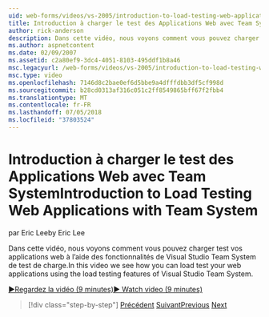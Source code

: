 ```yaml
---
uid: web-forms/videos/vs-2005/introduction-to-load-testing-web-applications-with-team-system
title: Introduction à charger le test des Applications Web avec Team System | Microsoft Docs
author: rick-anderson
description: Dans cette vidéo, nous voyons comment vous pouvez charger test vos applications web à l’aide des fonctionnalités de Visual Studio Team System de test de charge.
ms.author: aspnetcontent
ms.date: 02/09/2007
ms.assetid: c2a80ef9-3dc4-4051-8103-495ddf1b8a46
msc.legacyurl: /web-forms/videos/vs-2005/introduction-to-load-testing-web-applications-with-team-system
msc.type: video
ms.openlocfilehash: 7146d8c2bae0ef6d5bbe9a4dfffdbb3df5cf998d
ms.sourcegitcommit: b28cd0313af316c051c2ff8549865bff67f2fbb4
ms.translationtype: MT
ms.contentlocale: fr-FR
ms.lasthandoff: 07/05/2018
ms.locfileid: "37803524"
---
```

<a name="introduction-to-load-testing-web-applications-with-team-system"></a><span data-ttu-id="85018-103">Introduction à charger le test des Applications Web avec Team System</span><span class="sxs-lookup"><span data-stu-id="85018-103">Introduction to Load Testing Web Applications with Team System</span></span>
====================
<span data-ttu-id="85018-104">par Eric Lee</span><span class="sxs-lookup"><span data-stu-id="85018-104">by Eric Lee</span></span>

<span data-ttu-id="85018-105">Dans cette vidéo, nous voyons comment vous pouvez charger test vos applications web à l’aide des fonctionnalités de Visual Studio Team System de test de charge.</span><span class="sxs-lookup"><span data-stu-id="85018-105">In this video we see how you can load test your web applications using the load testing features of Visual Studio Team System.</span></span>

[<span data-ttu-id="85018-106">&#9654;Regardez la vidéo (9 minutes)</span><span class="sxs-lookup"><span data-stu-id="85018-106">&#9654; Watch video (9 minutes)</span></span>](https://channel9.msdn.com/Blogs/ASP-NET-Site-Videos/introduction-to-load-testing-web-applications-with-team-system)

> [!div class="step-by-step"]
> <span data-ttu-id="85018-107">[Précédent](introduction-to-testing-web-applications-with-team-system.md)
> [Suivant](introduction-to-manual-testing-with-team-system.md)</span><span class="sxs-lookup"><span data-stu-id="85018-107">[Previous](introduction-to-testing-web-applications-with-team-system.md)
[Next](introduction-to-manual-testing-with-team-system.md)</span></span>
